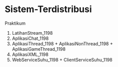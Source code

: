 # Sistem-Terdistribusi

Praktikum
1. LatihanStream_1198
2. AplikasiChat_1198
3. AplikasiThread_1198 + AplikasiNonThread_1198 + AplikasiGameThread_1198
4. AplikasiXML_1198
5. WebServiceSuhu_1198 + ClientServiceSuhu_1198
